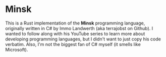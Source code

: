 # Minsk

This is a Rust implementation of the **Minsk** programming language, originally
written in C# by Immo Landwerth (aka terrajobst on Github). I wanted to follow
along with his YouTube series to learn more about developing programming
languages, but I didn't want to just copy his code verbatim. Also, I'm not the
biggest fan of C# myself (it smells like Microsoft).
